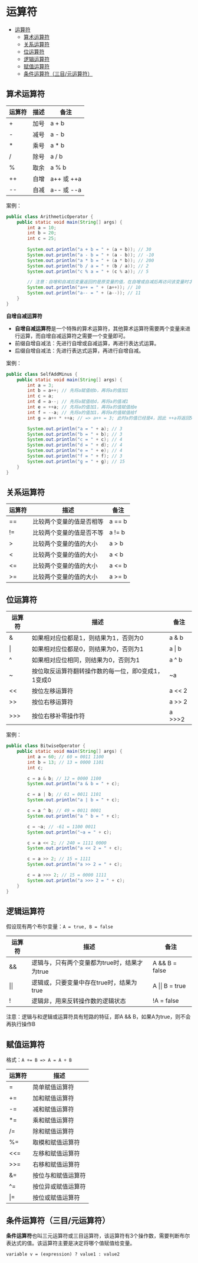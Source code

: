 # 运算符

<!-- TOC -->
* [运算符](#运算符)
  * [算术运算符](#算术运算符)
  * [关系运算符](#关系运算符)
  * [位运算符](#位运算符)
  * [逻辑运算符](#逻辑运算符)
  * [赋值运算符](#赋值运算符)
  * [条件运算符（三目/元运算符）](#条件运算符三目元运算符)
<!-- TOC -->

## 算术运算符

| 运算符 | 描述 | 备注        |
|-----|----|-----------|
| +   | 加号 | a + b     |
| -   | 减号 | a - b     |
| *   | 乘号 | a * b     |
| /   | 除号 | a / b     |
| %   | 取余 | a % b     |
| ++  | 自增 | a++ 或 ++a |
| --  | 自减 | a-- 或 --a |


案例：

```java
public class ArithmeticOperator {
    public static void main(String[] args) {
        int a = 10;
        int b = 20;
        int c = 25;
        
        System.out.println("a + b = " + (a + b)); // 30
        System.out.println("a - b = " + (a - b)); // -10
        System.out.println("a * b = " + (a * b)); // 200
        System.out.println("b / a = " + (b / a)); // 2
        System.out.println("c % a = " + (c % a)); // 5

        // 注意：自增和自减后变量返回的是原变量的值，在自增或自减后再访问该变量时才是最终的结果
        System.out.println("a++ = " + (a++)); // 10
        System.out.println("a-- = " + (a--)); // 11
    }
}
```

**自增自减运算符**

- **自增自减运算符**是一个特殊的算术运算符，其他算术运算符需要两个变量来进行运算，而自增自减运算符之需要一个变量即可。
- 前缀自增自减法：先进行自增或自减运算，再进行表达式运算。
- 后缀自增自减法：先进行表达式运算，再进行自增自减。

案例：

```java
public class SelfAddMinus {
    public static void main(String[] args) {
        int a = 3;
        int b = a++; // 先将a赋值给b，再将a的值加1
        int c = a;
        int d = a--; // 先将a赋值给d，再将a的值减1
        int e = ++a; // 先将a的值加1，再将a的值赋值给e
        int f = --a; // 先将a的值加1，再将a的值赋值给f
        int g = a++ * ++a; // => a++ = 3; 此时a的值已经是4，因此 ++a将返回5，即 int g = 3 * 5;

        System.out.println("a = " + a); // 3
        System.out.println("b = " + b); // 3
        System.out.println("c = " + c); // 4
        System.out.println("d = " + d); // 4
        System.out.println("e = " + e); // 4
        System.out.println("f = " + f); // 3
        System.out.println("g = " + g); // 15
    }
}
```

## 关系运算符

| 运算符 | 描述           | 备注     |
|-----|--------------|--------|
| ==  | 比较两个变量的值是否相等 | a == b |
| !=  | 比较两个变量的值是否不等 | a != b |
| >   | 比较两个变量的值的大小  | a > b  |
| <   | 比较两个变量的值的大小  | a < b  |
| <=  | 比较两个变量的值的大小  | a <= b |
| >=  | 比较两个变量的值的大小  | a >= b |

## 位运算符

| 运算符 | 描述                          | 备注     |
| --- | --------------------------- | ------ |
| &   | 如果相对应位都是1，则结果为1，否则为0        | a & b  |
| \|  | 如果相对应位都是0，则结果为0，否则为1        | a \| b |
| ^   | 如果相对应位相同，则结果为0，否则为1         | a ^ b  |
| ~   | 按位取反运算符翻转操作数的每一位，即0变成1，1变成0 | ~a     |
| <<  | 按位左移运算符                     | a << 2 |
| >>  | 按位右移运算符                     | a >> 2 |
| >>> | 按位右移补零操作符                   | a >>>2 |


案例：

```java
public class BitwiseOperator {
    public static void main(String[] args) {
        int a = 60; // 60 = 0011 1100
        int b = 13; // 13 = 0000 1101
        int c;

        c = a & b; // 12 = 0000 1100
        System.out.println("a & b = " + c);

        c = a | b; // 61 = 0011 1101
        System.out.println("a | b = " + c);

        c = a ^ b; // 49 = 0011 0001
        System.out.println("a ^ b = " + c);

        c = ~a; // -61 = 1100 0011
        System.out.println("~a = " + c);

        c = a << 2; // 240 = 1111 0000
        System.out.println("a << 2 = " + c);

        c = a >> 2; // 15 = 1111
        System.out.println("a >> 2 = " + c);

        c = a >>> 2; // 15 = 0000 1111
        System.out.println("a >>> 2 = " + c);
    }
}
```

## 逻辑运算符

假设现有两个布尔变量：`A = true, B = false`

| 运算符  | 描述                         | 备注              |
| ---- | -------------------------- | --------------- |
| &&   | 逻辑与，只有两个变量都为true时，结果才为true | A && B = false  |
| \|\| | 逻辑或，只要变量中存在true时，结果为true   | A \|\| B = true |
| !    | 逻辑非，用来反转操作数的逻辑状态           | !A = false      |

注意：逻辑与和逻辑或运算符具有短路的特征，即A && B，如果A为true，则不会再执行操作B


## 赋值运算符

格式：`A += B => A = A + B`

| 运算符 | 描述        |
| --- | --------- |
| =   | 简单赋值运算符   |
| +=  | 加和赋值运算符   |
| -=  | 减和赋值运算符   |
| *=  | 乘和赋值运算符   |
| /=  | 除和赋值运算符   |
| %=  | 取模和赋值运算符  |
| <<= | 左移和赋值运算符  |
| >>= | 右移和赋值运算符  |
| &=  | 按位与和赋值运算符 |
| ^=  | 按位异或赋值运算符 |
| \|= | 按位或赋值运算符  |
## 条件运算符（三目/元运算符）

**条件运算符**也叫三元运算符或三目运算符，该运算符有3个操作数，需要判断布尔表达式的值。该运算符主要是决定将哪个值赋值给变量。
```
variable v = (expression) ? value1 : value2
```